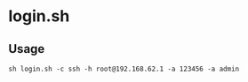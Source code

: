 # login.sh

Usage
----------------------------

```
sh login.sh -c ssh -h root@192.168.62.1 -a 123456 -a admin
```
